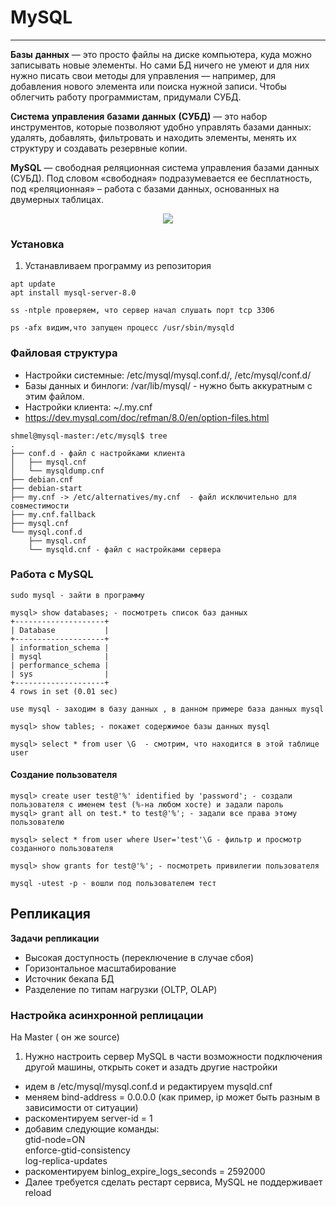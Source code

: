 # MySQL
_ _ _
**Базы** **данных** — это просто файлы на диске компьютера, куда можно записывать новые элементы. Но сами БД ничего не умеют и для них нужно писать свои методы для управления — например, для добавления нового элемента или поиска нужной записи. Чтобы облегчить работу программистам, придумали СУБД.    

**Система** **управления** **базами** **данных** **(СУБД)** — это набор инструментов, которые позволяют удобно управлять базами данных: удалять, добавлять, фильтровать и находить элементы, менять их структуру и создавать резервные копии.    


**MySQL** — свободная реляционная система управления базами данных (СУБД). Под словом «свободная» подразумевается ее бесплатность, под «реляционная» – работа с базами данных, основанных на двумерных таблицах. 

<p align="center">
<image src="https://github.com/LLlMEJIb87/LINUX/blob/main/MySQL/%D0%9A%D0%B0%D1%80%D1%82%D0%B8%D0%BD%D0%BA%D0%B8/Arhitektura.PNG">
</p>


### Установка
1. Устанавливаем программу из репозитория
```
apt update
apt install mysql-server-8.0
```
```
ss -ntple проверяем, что сервер начал слушать порт tcp 3306
```
```
ps -afx видим,что запущен процесс /usr/sbin/mysqld
```
### Файловая структура
- Настройки системные: /etc/mysql/mysql.conf.d/, /etc/mysql/conf.d/
- Базы данных и бинлоги: /var/lib/mysql/ - нужно быть аккуратным с этим файлом.
- Настройки клиента: ~/.my.cnf
- https://dev.mysql.com/doc/refman/8.0/en/option-files.html
```
shmel@mysql-master:/etc/mysql$ tree
.
├── conf.d - файл с настройками клиента
│   ├── mysql.cnf
│   └── mysqldump.cnf
├── debian.cnf
├── debian-start
├── my.cnf -> /etc/alternatives/my.cnf  - файл исключительно для совместимости
├── my.cnf.fallback
├── mysql.cnf
└── mysql.conf.d
    ├── mysql.cnf
    └── mysqld.cnf - файл с настройками сервера
```
### Работа с MySQL
```
sudo mysql - зайти в программу
```
```
mysql> show databases; - посмотреть список баз данных
+--------------------+
| Database           |
+--------------------+
| information_schema |
| mysql              |
| performance_schema |
| sys                |
+--------------------+
4 rows in set (0.01 sec)
```
```
use mysql - заходим в базу данных , в данном примере база данных mysql
```
```
mysql> show tables; - покажет содержимое базы данных mysql
```
```
mysql> select * from user \G  - смотрим, что находится в этой таблице user
```
#### Cоздание пользователя
```
mysql> create user test@'%' identified by 'password'; - создали пользователя с именем test (%-на любом хосте) и задали пароль
mysql> grant all on test.* to test@'%'; - задали все права этому пользователю
```
```
mysql> select * from user where User='test'\G - фильтр и просмотр созданного пользователя
```
```
mysql> show grants for test@'%'; - посмотреть привилегии пользователя
```
```
mysql -utest -p - вошли под пользователем тест
```
## Репликация
**Задачи** **репликации**
- Высокая доступность (переключение в случае сбоя)
- Горизонтальное масштабирование
- Источник бекапа БД
- Разделение по типам нагрузки (OLTP, OLAP)    

### Настройка асинхронной реплицации
На Master ( он же source)   
1. Нужно настроить сервер MySQL в части возможности подключения другой машины, открыть сокет и азадть другие настройки
- идем в /etc/mysql/mysql.conf.d и редактируем mysqld.cnf
- меняем bind-address = 0.0.0.0 (как пример, ip может быть разным в зависимости от ситуации)
- раскоментируем server-id  = 1
- добавим следующие команды:    
  gtid-node=ON   
  enforce-gtid-consistency    
  log-replica-updates    
- раскоментируем binlog_expire_logs_seconds   = 2592000
- Далее требуется сделать рестарт сервиса, MySQL не поддерживает reload
